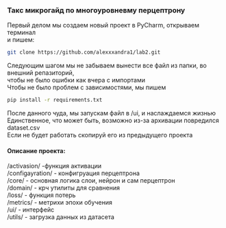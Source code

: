 ### Такс микрогайд по многоуровневму перцептрону   
Первый делом мы создаем новый проект в PyCharm, открываем терминал  
и пишем:  
```bash 
git clone https://github.com/alexxxandra1/lab2.git
```
Следующим шагом мы не забываем вынести все файл из папки, во внешний репазиторий,  
чтобы не было ошибки как вчера с импортами  
Чтобы не было проблем с зависимостями, мы пишем  
```bash 
pip install -r requirements.txt
```
После данного чуда, мы запускам файл в /ui, и наслаждаемся жизнью  
Единственное, что может быть, возможно из-за архивации повредился dataset.csv  
Если не будет работать скопируй его из предыдущего проекта
#### Описание проекта:  
/activasion/ -функция активации  
/configayration/ - конфигруация перцептрона  
/core/ - основная логика слои, нейрон и сам перцептрон  
/domain/ - крч утилиты для сравнения  
/loss/ - функция потерь  
/metrics/ - метрихи эпохи обучения  
/ui/ - интерфейс  
/utils/ - загрузка данных из датасета  
